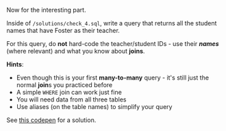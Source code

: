 
Now for the interesting part.

  

Inside of `/solutions/check_4.sql`, write a query that returns all the student names that have Foster as their teacher.

  

For this query, do **not** hard-code the teacher/student IDs - use their **_names_** (where relevant) and what you know about **joins**.

  

**Hints**:

-   Even though this is your first **many-to-many** query - it's still just the normal **join**s you practiced before
-   A simple `WHERE` join can work just fine
-   You will need data from all three tables
-   Use aliases (on the table names) to simplify your query

  

See [this codepen](https://codepen.io/ElevationPen/pen/zQddpP?editors=0010) for a solution.